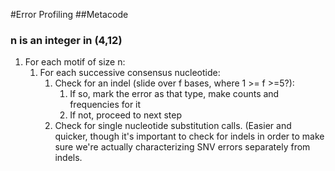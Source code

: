 #Error Profiling
##Metacode
### n is an integer in (4,12)
1. For each motif of size n:
    1. For each successive consensus nucleotide:
        1. Check for an indel (slide over f bases, where 1 >= f >=5?):
            1. If so, mark the error as that type, make counts and frequencies for it
            2. If not, proceed to next step
        2. Check for single nucleotide substitution calls. (Easier and quicker, though it's important to check for indels in order to make sure we're actually characterizing SNV errors separately from indels.

